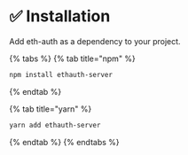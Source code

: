 # ✅ Installation

Add eth-auth as a dependency to your project.

{% tabs %}
{% tab title="npm" %}
```bash
npm install ethauth-server
```
{% endtab %}

{% tab title="yarn" %}
```bash
yarn add ethauth-server
```
{% endtab %}
{% endtabs %}
